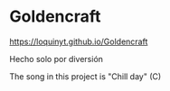 # Goldencraft
https://loquinyt.github.io/Goldencraft

Hecho solo por diversión

The song in this project is "Chill day"
(C)
